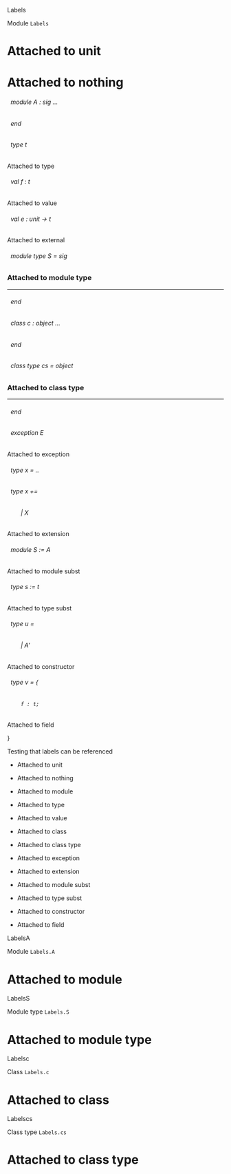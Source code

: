Labels

 Module  `` Labels `` 

# Attached to unit



# Attached to nothing


<a id="module-A"></a>
###### &nbsp; module A : sig ... 
 ###### &nbsp; end



<a id="type-t"></a>
###### &nbsp; type t

Attached to type




<a id="val-f"></a>
###### &nbsp; val f : t

Attached to value




<a id="val-e"></a>
###### &nbsp; val e : unit -> t

Attached to external




<a id="module-type-S"></a>
###### &nbsp; module type S = sig


### Attached to module type
---


 ###### &nbsp; end



<a id="class-c"></a>
###### &nbsp; class  c : object ... 
 ###### &nbsp; end



<a id="class-type-cs"></a>
###### &nbsp; class type  cs = object


### Attached to class type
---


 ###### &nbsp; end



<a id="exception-E"></a>
###### &nbsp; exception E

Attached to exception




<a id="type-x"></a>
###### &nbsp; type x = ..



<a id="extension-decl-X"></a>
###### &nbsp; type x += 

<a id="extension-X"></a>
###### &nbsp; &nbsp; &nbsp; &nbsp; | X

 



Attached to extension




<a id="module-S"></a>
###### &nbsp; module S := A

Attached to module subst




<a id="type-s"></a>
###### &nbsp; type s := t

Attached to type subst




<a id="type-u"></a>
###### &nbsp; type u = 

<a id="type-u.A'"></a>
###### &nbsp; &nbsp; &nbsp; &nbsp; | A'

 Attached to constructor







<a id="type-v"></a>
###### &nbsp; type v = {

<a id="type-v.f"></a>
###### &nbsp; &nbsp; &nbsp; &nbsp;  `` f : t; `` 

 Attached to field



}



Testing that labels can be referenced


- Attached to unit

- Attached to nothing

- Attached to module

- Attached to type

- Attached to value

- Attached to class

- Attached to class type

- Attached to exception

- Attached to extension

- Attached to module subst

- Attached to type subst

- Attached to constructor

- Attached to field

LabelsA

 Module  `` Labels.A `` 

# Attached to module

LabelsS

 Module type  `` Labels.S `` 

# Attached to module type

Labelsc

 Class  `` Labels.c `` 

# Attached to class

Labelscs

 Class type  `` Labels.cs `` 

# Attached to class type
